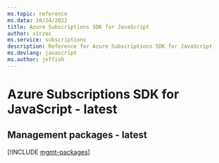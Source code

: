 ```yaml
---
ms.topic: reference
ms.data: 10/24/2022
title: Azure Subscriptions SDK for JavaScript
author: xirzec
ms.service: subscriptions
description: Reference for Azure Subscriptions SDK for JavaScript
ms.devlang: javascript
ms.author: jeffish
---
```

# Azure Subscriptions SDK for JavaScript - latest

## Management packages - latest
[!INCLUDE [mgmt-packages](subscriptions-mgmt-index.md)]
